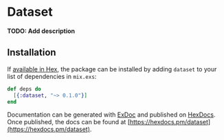 # Dataset

**TODO: Add description**

## Installation

If [available in Hex](https://hex.pm/docs/publish), the package can be installed
by adding `dataset` to your list of dependencies in `mix.exs`:

```elixir
def deps do
  [{:dataset, "~> 0.1.0"}]
end
```

Documentation can be generated with [ExDoc](https://github.com/elixir-lang/ex_doc)
and published on [HexDocs](https://hexdocs.pm). Once published, the docs can
be found at [https://hexdocs.pm/dataset](https://hexdocs.pm/dataset).

